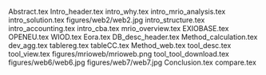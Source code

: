 Abstract.tex
Intro_header.tex
intro_why.tex
intro_mrio_analysis.tex
intro_solution.tex
figures/web2/web2.jpg
intro_structure.tex
intro_accounting.tex
intro_cba.tex
mrio_overview.tex
EXIOBASE.tex
OPENEU.tex
WIOD.tex
Eora.tex
DB_desc_header.tex
Method_calculation.tex
dev_agg.tex
tablereg.tex
tableCC.tex
Method_web.tex
tool_desc.tex
tool_view.tex
figures/mrioweb/mrioweb.png
tool_tool_download.tex
figures/web6/web6.jpg
figures/web7/web7.jpg
Conclusion.tex
compare.tex
